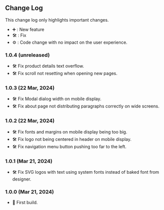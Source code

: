 ## Change Log

This change log only highlights important changes.

- ➕ : New feature
- 🛠️ : Fix
- ⚙️ : Code change with no impact on the user experience.

### **1.0.4 (unreleased)**

- 🛠️ Fix product details text overflow.
- 🛠️ Fix scroll not resetting when opening new pages.

### **1.0.3 (22 Mar, 2024)**

- 🛠️ Fix Modal dialog width on mobile display.
- 🛠️ Fix about page not distributing paragraphs correctly on wide screens.

### **1.0.2 (22 Mar, 2024)**

- 🛠️ Fix fonts and margins on mobile display being too big.
- 🛠️ Fix logo not being centered in header on mobile display.
- 🛠️ Fix navigation menu button pushing too far to the left.

### **1.0.1 (Mar 21, 2024)**

- 🛠️ Fix SVG logos with text using system fonts instead of baked font from designer.

### **1.0.0 (Mar 21, 2024)**

- 🚀 First build.